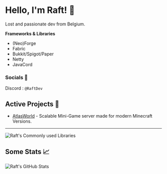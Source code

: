 # Hello, I'm Raft! 👋

Lost and passionate dev from Belgium.

**Frameworks & Libraries**
- (Neo)Forge
- Fabric
- Bukkit/Spigot/Paper
- Netty
- JavaCord

### Socials 🔗
Discord : `@RaftDev`

## Active Projects 📀
- [AtlasWorld](https://github.com/AtlasWorldMC) - Scalable Mini-Game server made for modern Minecraft Versions.

---

<img align="center" alt="Raft's Commonly used Libraries" src="https://github-readme-stats.vercel.app/api/top-langs/?username=Raft08&theme=radical&layout=compact">

## Some Stats 📈

<img align="center" alt="Raft's GitHub Stats" src="https://github-readme-stats.vercel.app/api?username=Raft08&show_icons=true&theme=transparent" />
